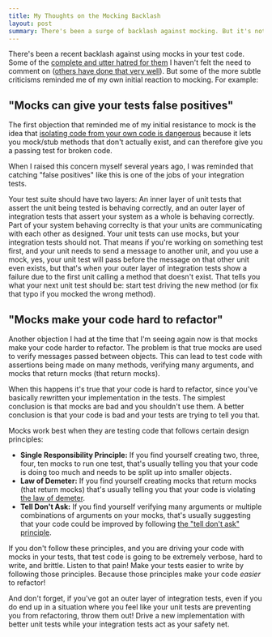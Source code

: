 ```yaml
---
title: My Thoughts on the Mocking Backlash
layout: post
summary: There's been a surge of backlash against mocking. But it's not new.
---
```


There's been a recent backlash against using mocks in your test code.  Some of
the [complete and utter hatred for them][0] I haven't felt the need to comment
on ([others have done that very well][1]). But some of the more subtle
criticisms reminded me of my own initial reaction to mocking. For example:

## "Mocks can give your tests false positives"

The first objection that reminded me of my initial resistance to mock is the
idea that [isolating code from your own code is dangerous][2] because it lets
you mock/stub methods that don't actually exist, and can therefore give you a
passing test for broken code.

When I raised this concern myself several years ago, I was reminded that
catching "false positives" like this is one of the jobs of your integration
tests.

Your test suite should have two layers: An inner layer of unit tests
that assert the unit being tested is behaving correctly, and an outer layer of
integration tests that assert your system as a whole is behaving correctly.
Part of your system behaving correclty is that your units are communicating
with each other as designed. Your unit tests can use mocks, but your integration
tests should not. That means if you're working on something test first, and
your unit needs to send a message to another unit, and you use a mock, yes,
your unit test will pass before the message on that other unit even exists, but
that's when your outer layer of integration tests show a failure due to the
first unit calling a method that doesn't exist.  That tells you what your next
unit test should be: start test driving the new method (or fix that typo if you
mocked the wrong method).

## "Mocks make your code hard to refactor"

Another objection I had at the time that I'm seeing again now is that
mocks make your code harder to refactor. The problem is that true mocks are
used to verify messages passed between objects. This can lead to test code
with assertions being made on many methods, verifying many arguments, and
mocks that return mocks (that return mocks).

When this happens it's true that your code is hard to refactor, since you've
basically rewritten your implementation in the tests. The simplest conclusion
is that mocks are bad and you shouldn't use them. A better conclusion is that
your code is bad and your tests are trying to tell you that.

Mocks work best when they are testing code that follows certain design
principles:

* **Single Responsibility Principle:** If you find yourself creating two, three,
four, ten mocks to run one test, that's usually telling you that your code is
doing too much and needs to be split up into smaller objects.
* **Law of Demeter:** If you find yourself creating mocks that return mocks
(that return mocks) that's usually telling you that your code is violating
[the law of demeter][3].
* **Tell Don't Ask:** If you find yourself verifying many arguments or multiple
combinations of arguments on your mocks, that's usually suggesting that your
code could be improved by following [the "tell don't ask" principle][4].

If you don't follow these principles, and you are driving your code with mocks
in your tests, that test code is going to be extremely verbose, hard to write,
and brittle. Listen to that pain! Make your tests easier to write by following
those principles. Because those principles make your code
*easier* to refactor!

And don't forget, if you've got an outer layer of integration tests, even if
you do end up in a situation where you feel like your unit tests are preventing
you from refactoring, throw them out! Drive a new implementation with better
unit tests while your integration tests act as your safety net.

[0]:http://david.heinemeierhansson.com/2014/tdd-is-dead-long-live-testing.html
[1]:https://www.destroyallsoftware.com/blog/2014/tdd-straw-men-and-rhetoric
[2]:http://www.thoughtworks.com/insights/blog/mockists-are-dead-long-live-classicists
[3]:http://c2.com/cgi/wiki?LawOfDemeter
[4]:http://pragprog.com/articles/tell-dont-ask

